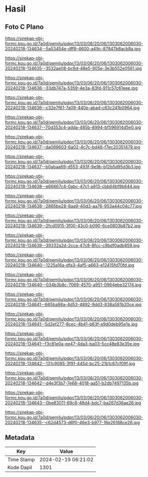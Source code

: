 # Hasil

## Foto C Plano

https://sirekap-obj-formc.kpu.go.id/7a0d/pemilu/pdpr/13/03/06/20/06/1303062006030-20240218-134634--5a53454e-dff9-4600-a49c-87847b8acb8a.jpg

https://sirekap-obj-formc.kpu.go.id/7a0d/pemilu/pdpr/13/03/06/20/06/1303062006030-20240218-134635--3532ae08-bc6d-48e5-905e-3e3b552e0561.jpg

https://sirekap-obj-formc.kpu.go.id/7a0d/pemilu/pdpr/13/03/06/20/06/1303062006030-20240218-134636--33db747a-5359-4e3a-83fd-911c57c61eee.jpg

https://sirekap-obj-formc.kpu.go.id/7a0d/pemilu/pdpr/13/03/06/20/06/1303062006030-20240218-134636--c32e7f61-7a09-440e-abad-c63c241b0964.jpg

https://sirekap-obj-formc.kpu.go.id/7a0d/pemilu/pdpr/13/03/06/20/06/1303062006030-20240218-134637--70d353c4-adda-485b-8994-bf596914d5e0.jpg

https://sirekap-obj-formc.kpu.go.id/7a0d/pemilu/pdpr/13/03/06/20/06/1303062006030-20240218-134637--da089603-6a02-4c7c-bd48-f7ec20351479.jpg

https://sirekap-obj-formc.kpu.go.id/7a0d/pemilu/pdpr/13/03/06/20/06/1303062006030-20240218-134637--b0abaa69-d553-493f-9e9b-b12b5d95d3b3.jpg

https://sirekap-obj-formc.kpu.go.id/7a0d/pemilu/pdpr/13/03/06/20/06/1303062006030-20240218-134638--e66667c4-0abc-47c1-a913-cbb64bf9b644.jpg

https://sirekap-obj-formc.kpu.go.id/7a0d/pemilu/pdpr/13/03/06/20/06/1303062006030-20240218-134638--2865be28-8aa9-40d3-aa76-953a44c04c77.jpg

https://sirekap-obj-formc.kpu.go.id/7a0d/pemilu/pdpr/13/03/06/20/06/1303062006030-20240218-134639--2fcd0915-3f00-43c0-b090-6ce0803b87b2.jpg

https://sirekap-obj-formc.kpu.go.id/7a0d/pemilu/pdpr/13/03/06/20/06/1303062006030-20240218-134639--39332a2d-2cca-47c8-8fcc-c9bdf0adb859.jpg

https://sirekap-obj-formc.kpu.go.id/7a0d/pemilu/pdpr/13/03/06/20/06/1303062006030-20240218-134640--1225a16a-dfa3-4af5-a663-e12415fd70fd.jpg

https://sirekap-obj-formc.kpu.go.id/7a0d/pemilu/pdpr/13/03/06/20/06/1303062006030-20240218-134640--034b3b8c-7069-4570-a951-0964ebe32174.jpg

https://sirekap-obj-formc.kpu.go.id/7a0d/pemilu/pdpr/13/03/06/20/06/1303062006030-20240218-134641--665ba98a-4d53-4892-9dd3-838a581b20ce.jpg

https://sirekap-obj-formc.kpu.go.id/7a0d/pemilu/pdpr/13/03/06/20/06/1303062006030-20240218-134641--5d2ef277-8cec-4b41-b63f-a9d0deb95e1e.jpg

https://sirekap-obj-formc.kpu.go.id/7a0d/pemilu/pdpr/13/03/06/20/06/1303062006030-20240218-134641--f3c81e0a-ee47-4da3-ba03-5cc48e83e35e.jpg

https://sirekap-obj-formc.kpu.go.id/7a0d/pemilu/pdpr/13/03/06/20/06/1303062006030-20240218-134642--131c9085-3f91-445d-bc25-21b1c67cf09f.jpg

https://sirekap-obj-formc.kpu.go.id/7a0d/pemilu/pdpr/13/03/06/20/06/1303062006030-20240218-134642--d4e3f3b7-7e68-4018-aa51-b2db7497135b.jpg

https://sirekap-obj-formc.kpu.go.id/7a0d/pemilu/pdpr/13/03/06/20/06/1303062006030-20240218-134643--0be83011-69c8-48d4-bdc7-ba267d36ae26.jpg

https://sirekap-obj-formc.kpu.go.id/7a0d/pemilu/pdpr/13/03/06/20/06/1303062006030-20240218-134635--c62d4573-d6f0-46e3-b977-16e26188ce26.jpg


## Metadata

| Key        | Value               |
| ---------- | ------------------- |
| Time Stamp | 2024-02-19 06:21:02 |
| Kode Dapil | 1301                |



